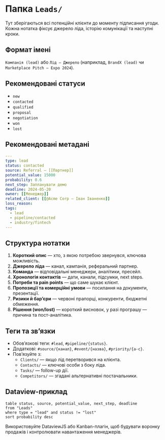 # Папка `Leads/`

Тут зберігаються всі потенційні клієнти до моменту підписання угоди. Кожна нотатка фіксує джерело ліда, історію комунікації та наступні кроки.

## Формат імені
`Компанія (lead)` або `Лід – Джерело` (наприклад, `BrandX (lead)` чи `Marketplace Pitch – Expo 2024`).

## Рекомендовані статуси
- `new`
- `contacted`
- `qualified`
- `proposal`
- `negotiation`
- `won`
- `lost`

## Рекомендовані метадані
```yaml
---
type: lead
status: contacted
source: Referral – [[Партнер]]
potential_value: 15000
probability: 0.6
next_step: Запланувати демо
deadline: 2024-05-20
owner: [[Менеджер]]
related_client: [[@Acme Corp – Іван Іваненко]]
loss_reason:
tags:
  - lead
  - pipeline/contacted
  - industry/fintech
---
```

## Структура нотатки
1. **Короткий опис** — хто, з якою потребою звернувся, ключова можливість.
2. **Джерело ліда** — канал, кампанія, реферальний партнер.
3. **Команда** — відповідальні менеджери, аналітики, пресейл.
4. **Хронологія контактів** — дати, канали, підсумки, next steps.
5. **Потреби та pain points** — що саме шукає клієнт.
6. **Пропозиції та комерційні умови** — посилання на документи, презентації.
7. **Ризики й барʼєри** — червоні прапорці, конкуренти, бюджетні обмеження.
8. **Рішення (won/lost)** — короткий висновок, у разі програшу — причина та пост-аналітика.

## Теги та звʼязки
- Обовʼязкові теги: `#lead`, `#pipeline/{status}`.
- Додаткові: `#source/{канал}`, `#event/{назва}`, `#priority/{a-c}`.
- Повʼязуйте з:
  - `Clients/` — якщо лід перетворився на клієнта.
  - `Contacts/` — ключові особи з боку ліда.
  - `Tasks/` — follow-up дії.
  - `Competitors/` — згадані альтернативні постачальники.

## Dataview-приклад
```dataview
table status, source, potential_value, next_step, deadline
from "Leads"
where type = "lead" and status != "lost"
sort probability desc
```

Використовуйте DataviewJS або Kanban-плагін, щоб будувати воронку продажів і контролювати навантаження менеджерів.
